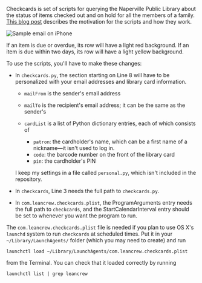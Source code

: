 Checkcards is set of scripts for querying the Naperville Public Library about the status of items checked out and on hold for all the members of a family. [This blog post][1] describes the motivation for the scripts and how they work.

![Sample email on iPhone](http://www.leancrew.com/all-this/images/library-email-iphone.png)

If an item is due or overdue, its row will have a light red background. If an item is due within two days, its row will have a light yellow background.

To use the scripts, you'll have to make these changes:

* In `checkcards.py`, the section starting on Line 8 will have to be personalized with your email addresses and library card information.

    * `mailFrom` is the sender's email address
    * `mailTo` is the recipient's email address; it can be the same as the sender's
    * `cardList` is a list of Python dictionary entries, each of which consists of
    
        * `patron`: the cardholder's name, which can be a first name of a nickname—it isn't used to log in.
        * `code`: the barcode number on the front of the library card
        * `pin`: the cardholder's PIN
    
    I keep my settings in a file called `personal.py`, which isn't included in the repository.
    
* In `checkcards`, Line 3 needs the full path to `checkcards.py`.

* In `com.leancrew.checkcards.plist`, the ProgramArguments entry needs the full path to `checkcards`, and the StartCalendarInterval entry should be set to whenever you want the program to run.

The `com.leancrew.checkcards.plist` file is needed if you plan to use OS X's `launchd` system to run `checkcards` at scheduled times. Put it in your `~/Library/LaunchAgents/` folder (which you may need to create) and run

    launchctl load ~/Library/LaunchAgents/com.leancrew.checkcards.plist

from the Terminal. You can check that it loaded correctly by running

    launchctl list | grep leancrew


[1]: http://www.leancrew.com/all-this/2009/03/library-loan-tracking-again/
